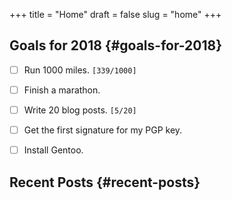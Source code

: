 +++
title = "Home"
draft = false
slug = "home"
+++

## Goals for 2018 {#goals-for-2018}

-   [ ] Run 1000 miles. <code>[339/1000]</code>
-   [ ] Finish a marathon.
-   [ ] Write 20 blog posts. <code>[5/20]</code>
-   [ ] Get the first signature for my PGP key.
-   [ ] Install Gentoo.


## Recent Posts {#recent-posts}
